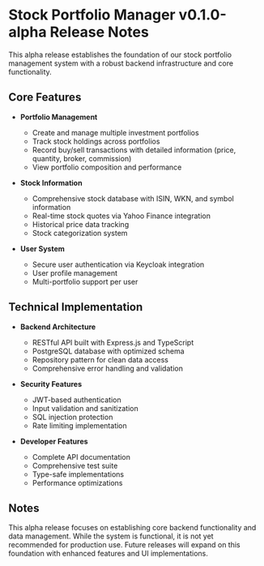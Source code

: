 # Stock Portfolio Manager v0.1.0-alpha Release Notes

This alpha release establishes the foundation of our stock portfolio management system with a robust backend infrastructure and core functionality.

## Core Features
- **Portfolio Management**
  - Create and manage multiple investment portfolios
  - Track stock holdings across portfolios
  - Record buy/sell transactions with detailed information (price, quantity, broker, commission)
  - View portfolio composition and performance

- **Stock Information**
  - Comprehensive stock database with ISIN, WKN, and symbol information
  - Real-time stock quotes via Yahoo Finance integration
  - Historical price data tracking
  - Stock categorization system

- **User System**
  - Secure user authentication via Keycloak integration
  - User profile management
  - Multi-portfolio support per user

## Technical Implementation
- **Backend Architecture**
  - RESTful API built with Express.js and TypeScript
  - PostgreSQL database with optimized schema
  - Repository pattern for clean data access
  - Comprehensive error handling and validation

- **Security Features**
  - JWT-based authentication
  - Input validation and sanitization
  - SQL injection protection
  - Rate limiting implementation

- **Developer Features**
  - Complete API documentation
  - Comprehensive test suite
  - Type-safe implementations
  - Performance optimizations

## Notes
This alpha release focuses on establishing core backend functionality and data management. While the system is functional, it is not yet recommended for production use. Future releases will expand on this foundation with enhanced features and UI implementations.
